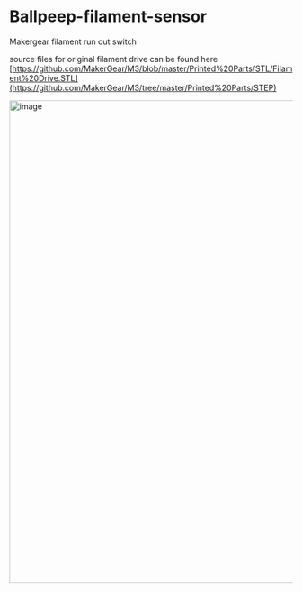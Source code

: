 # Ballpeep-filament-sensor
Makergear filament run out switch

source files for original filament drive can be found here [https://github.com/MakerGear/M3/blob/master/Printed%20Parts/STL/Filament%20Drive.STL](https://github.com/MakerGear/M3/tree/master/Printed%20Parts/STEP)



<img width="857" alt="image" src="https://github.com/user-attachments/assets/3f002059-5c2b-48d6-9dc6-c72246e7b531" />

